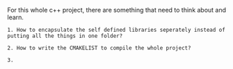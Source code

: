 For this whole c++ project, there are something that need to think about and learn.

```
1. How to encapsulate the self defined libraries seperately instead of putting all the things in one folder?

2. How to write the CMAKELIST to compile the whole project?

3. 

```